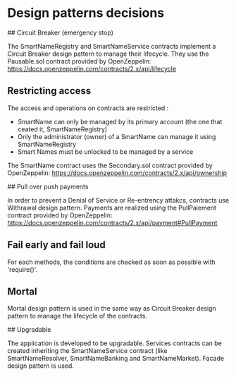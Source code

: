 # Design patterns decisions

## Circuit Breaker (emergency stop)

The SmartNameRegistry and SmartNameService contracts implement a Circuit Breaker design pattern to manage their lifecycle. They use the Pausable.sol contract provided by OpenZeppelin: 
https://docs.openzeppelin.com/contracts/2.x/api/lifecycle


## Restricting access

The access and operations on contracts are restricted : 
- SmartName can only be managed by its primary account (the one that ceated it, SmartNameRegistry) 
- Only the administrator (owner) of a SmartName can manage it using SmartNameRegistry
- Smart Names must be unlocked to be managed by a service

The SmartName contract uses the Secondary.sol contract provided by OpenZeppelin: 
https://docs.openzeppelin.com/contracts/2.x/api/ownership

## Pull over push payments

In order to prevent a Denial of Service or Re-entrency attakcs, contracts use Withrawal design pattern. Payments are realized using the PullPaiement contract provided by OpenZeppelin: 
https://docs.openzeppelin.com/contracts/2.x/api/payment#PullPayment

## Fail early and fail loud 

For each methods, the conditions are checked as soon as possible with 'require()'.

## Mortal

Mortal design pattern is used in the same way as Circuit Breaker design pattern to manage the lifecycle of the contracts.

## Upgradable

The application is developed to be upgradable. Services contracts can be created inheriting the SmartNameService contract (like SmartNameResolver, SmartNameBanking and SmartNameMarket). Facade design pattern is used.